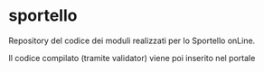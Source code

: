 # sportello
Repository del codice dei moduli realizzati per lo Sportello onLine.

Il codice compilato (tramite validator) viene poi inserito nel portale 
